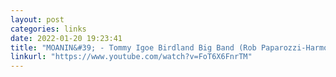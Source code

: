 ```yaml
---
layout: post
categories: links
date: 2022-01-20 19:23:41
title: "MOANIN&#39; - Tommy Igoe Birdland Big Band (Rob Paparozzi-Harmonica) - YouTube"
linkurl: "https://www.youtube.com/watch?v=FoT6X6FnrTM"
---
```

